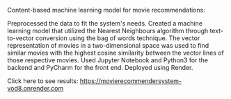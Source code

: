 Content-based machine learning model for movie recommendations:

Preprocessed the data to fit the system's needs. Created a machine learning model that utilized the Nearest Neighbours algorithm through text-to-vector conversion using the bag of words technique. The vector representation of movies in a two-dimensional space was used to find similar movies with the highest cosine similarity between the vector lines of those respective movies. Used Jupyter Notebook and Python3 for the backend and PyCharm for the front end. Deployed using Render.

Click here to see results: https://movierecommendersystem-vod8.onrender.com
